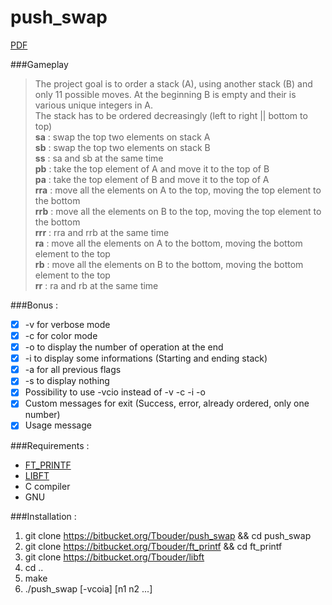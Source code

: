 # push_swap

[PDF](https://mega.nz/#!QpYDCZwY!7FJqDjwV06TvWhkwNO9lZveDoDjNrjPZs7EQ_rtMvn4)  

###Gameplay  
>The project goal is to order a stack (A), using another stack (B) and only 11 possible moves. At the beginning B is empty and their is various unique integers in A.  
>The stack has to be ordered decreasingly (left to right || bottom to top)  
> **sa** : swap the top two elements on stack A  
> **sb** : swap the top two elements on stack B  
> **ss** : sa and sb at the same time  
> **pb** : take the top element of A and move it to the top of B  
> **pa** : take the top element of B and move it to the top of A  
> **rra** : move all the elements on A to the top, moving the top element to the bottom  
> **rrb** : move all the elements on B to the top, moving the top element to the bottom  
> **rrr** : rra and rrb at the same time  
> **ra** : move all the elements on A to the bottom, moving the bottom element to the top  
> **rb** : move all the elements on B to the bottom, moving the bottom element to the top  
> **rr** : ra and rb at the same time  

###Bonus :  
- [x] -v for verbose mode   
- [x] -c for color mode    
- [x] -o to display the number of operation at the end  
- [x] -i to display some informations (Starting and ending stack)  
- [x] -a for all previous flags  
- [x] -s to display nothing  
- [x] Possibility to use -vcio instead of -v -c -i -o  
- [x] Custom messages for exit (Success, error, already ordered, only one number)  
- [x] Usage message

###Requirements :  
- [FT_PRINTF](https://bitbucket.org/Tbouder/libft)  
- [LIBFT](https://bitbucket.org/Tbouder/libft)  
- C compiler  
- GNU  

###Installation :  
1. git clone https://bitbucket.org/Tbouder/push_swap && cd push_swap  
1. git clone https://bitbucket.org/Tbouder/ft_printf && cd ft_printf  
2. git clone https://bitbucket.org/Tbouder/libft  
3. cd ..  
4. make  
5. ./push_swap [-vcoia] [n1 n2 ...]  
